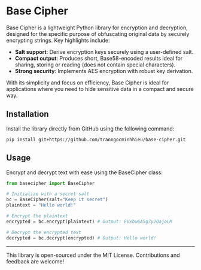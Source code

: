 # Base Cipher

Base Cipher is a lightweight Python library for encryption and decryption, designed for the specific purpose of obfuscating original data by securely encrypting strings. Key highlights include:
- **Salt support**: Derive encryption keys securely using a user-defined salt.
- **Compact output**: Produces short, Base58-encoded results ideal for sharing, storing or reading (does not contain special characters).
- **Strong security**: Implements AES encryption with robust key derivation.

With its simplicity and focus on efficiency, Base Cipher is ideal for applications where you need to hide sensitive data in a compact and secure way.

## Installation

Install the library directly from GitHub using the following command:
```commandline
pip install git+https://github.com/tranngocminhhieu/base-cipher.git
```

## Usage

Encrypt and decrypt text with ease using the BaseCipher class:
```python
from basecipher import BaseCipher

# Initialize with a secret salt
bc = BaseCipher(salt="Keep it secret")
plaintext = "Hello world!"

# Encrypt the plaintext
encrypted = bc.encrypt(plaintext) # Output: EVxbw6A5g7y2QajoLM

# Decrypt the encrypted text
decrypted = bc.decrypt(encrypted) # Output: Hello world!
```

---
This library is open-sourced under the MIT License. Contributions and feedback are welcome!